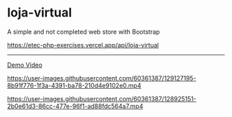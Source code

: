 # loja-virtual
A simple and not completed web store with Bootstrap

https://etec-php-exercises.vercel.app/api/loja-virtual

---

[Demo Vídeo](./tailwind-initial-demo.mp4)

https://user-images.githubusercontent.com/60361387/129127195-8b91f776-1f3a-4391-ba78-210d4e9102e0.mp4

https://user-images.githubusercontent.com/60361387/128925151-2b0e61d3-86cc-477e-96f1-ad88fdc564a7.mp4

